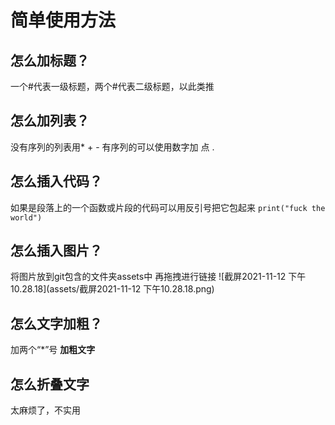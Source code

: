 # 简单使用方法
## 怎么加标题？
一个#代表一级标题，两个#代表二级标题，以此类推
## 怎么加列表？
没有序列的列表用* + - 
有序列的可以使用数字加  点 .

## 怎么插入代码？
如果是段落上的一个函数或片段的代码可以用反引号把它包起来
`print("fuck the world")`

## 怎么插入图片？
将图片放到git包含的文件夹assets中
再拖拽进行链接
![截屏2021-11-12 下午10.28.18](assets/截屏2021-11-12 下午10.28.18.png)
## 怎么文字加粗？
加两个“*”号
**加粗文字**

## 怎么折叠文字
太麻烦了，不实用

